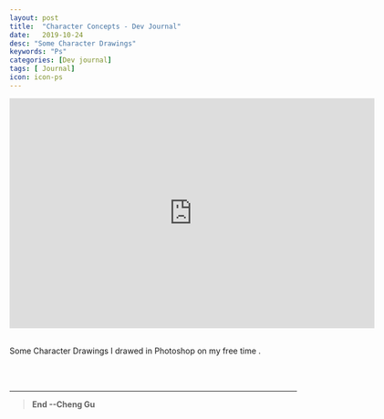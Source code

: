 ```yaml
---
layout: post
title:  "Character Concepts - Dev Journal"
date:   2019-10-24
desc: "Some Character Drawings"
keywords: "Ps"
categories: [Dev journal]
tags: [ Journal]
icon: icon-ps
---
```



<iframe src='https://gfycat.com/ifr/BetterWhimsicalGrackle' frameborder='0' scrolling='no' allowfullscreen width='640' height='404'></iframe>
<br/><br/>

Some Character Drawings I drawed in Photoshop on my free time   .

<br/><br/>

---
>**End --Cheng Gu**
